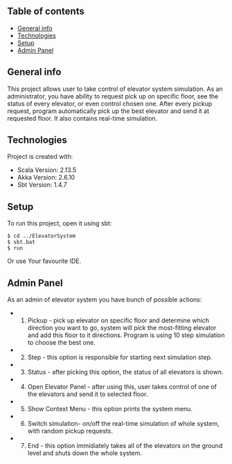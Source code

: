 ## Table of contents
* [General info](#general-info)
* [Technologies](#technologies)
* [Setup](#setup)
* [Admin Panel](#Admin_Panel)

## General info
This project allows user to take control of elevator system simulation.
As an administrator, you have ability to request pick up on specific floor, see the status of every elevator, or even control chosen one. 
After every pickup request, program automatically pick up the best elevator and send it at requested floor. It also contains real-time simulation.
	
## Technologies
Project is created with:
* Scala Version: 2.13.5
* Akka Version:  2.6.10
* Sbt Version: 1.4.7
	
## Setup
To run this project, open it using sbt:

```
$ cd ../ElevatorSystem
$ sbt.bat
$ run
```
Or use Your favourite IDE.

## Admin Panel
As an admin of elevator system you have bunch of possible actions:
* 1. Pickup - pick up elevator on specific floor and determine which direction you want to go, system will pick the most-fitting elevator and add this floor to it directions. Program is using 10 step simulation to choose the best one.
* 2. Step - this option is responsible for starting next simulation step.
* 3. Status - after picking this option, the status of all elevators is shown.
* 4. Open Elevator Panel - after using this, user takes control of one of the elevators and send it to selected floor.
* 5. Show Context Menu - this option prints the system menu.
* 6. Switch simulation- on/off the real-time simulation of whole system, with random pickup requests.
* 7. End - this option immidiately takes all of the elevators on the ground level and shuts down the whole system. 